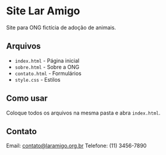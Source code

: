 # Site Lar Amigo

Site para ONG fictícia de adoção de animais.

## Arquivos

- `index.html` - Página inicial
- `sobre.html` - Sobre a ONG  
- `contato.html` - Formulários
- `style.css` - Estilos

## Como usar

Coloque todos os arquivos na mesma pasta e abra `index.html`.

## Contato

Email: contato@laramigo.org.br
Telefone: (11) 3456-7890
